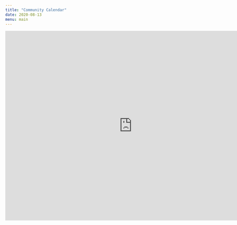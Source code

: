 ```yaml
---
title: "Community Calendar"
date: 2020-08-13
menu: main
---
```


<iframe src="https://calendar.google.com/calendar/embed?src=pittsburgh.bridge%40gmail.com&ctz=America%2FNew_York" style="border: 0" width="800" height="600" frameborder="0" scrolling="no"></iframe>
